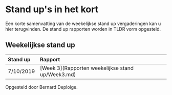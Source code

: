 # Stand up's in het kort

Een korte samenvatting van de weekelijkse stand up vergaderingen kan u hier terugvinden. 
De stand up rapporten worden in TLDR vorm opgesteld.


## Weekelijkse stand up
| Stand up | Rapport |
| :--- | :---       |
|7/10/2019|[Week 3](Rapporten weekelijkse stand up/Week3.md)|

Opgesteld door Bernard Deploige.